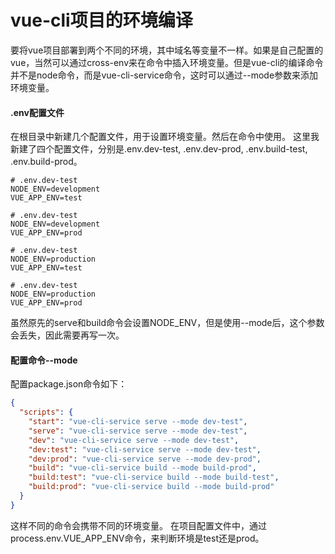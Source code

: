 # vue-cli项目的环境编译

要将vue项目部署到两个不同的环境，其中域名等变量不一样。如果是自己配置的vue，当然可以通过cross-env来在命令中插入环境变量。但是vue-cli的编译命令并不是node命令，而是vue-cli-service命令，这时可以通过--mode参数来添加环境变量。

#### .env配置文件
在根目录中新建几个配置文件，用于设置环境变量。然后在命令中使用。
这里我新建了四个配置文件，分别是.env.dev-test, .env.dev-prod, .env.build-test, .env.build-prod。
````
# .env.dev-test
NODE_ENV=development
VUE_APP_ENV=test

# .env.dev-test
NODE_ENV=development
VUE_APP_ENV=prod

# .env.dev-test
NODE_ENV=production
VUE_APP_ENV=test

# .env.dev-test
NODE_ENV=production
VUE_APP_ENV=prod
````
虽然原先的serve和build命令会设置NODE_ENV，但是使用--mode后，这个参数会丢失，因此需要再写一次。

#### 配置命令--mode
配置package.json命令如下：
````json
{
  "scripts": {
    "start": "vue-cli-service serve --mode dev-test",
    "serve": "vue-cli-service serve --mode dev-test",
    "dev": "vue-cli-service serve --mode dev-test",
    "dev:test": "vue-cli-service serve --mode dev-test",
    "dev:prod": "vue-cli-service serve --mode dev-prod",
    "build": "vue-cli-service build --mode build-prod",
    "build:test": "vue-cli-service build --mode build-test",
    "build:prod": "vue-cli-service build --mode build-prod"
  }
}
````
这样不同的命令会携带不同的环境变量。
在项目配置文件中，通过process.env.VUE_APP_ENV命令，来判断环境是test还是prod。